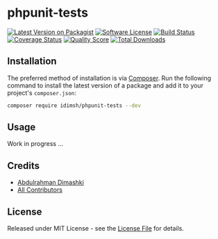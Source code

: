 # phpunit-tests

[![Latest Version on Packagist][ico-version]][link-packagist]
[![Software License][ico-license]](LICENSE.md)
[![Build Status][ico-travis]][link-travis]
[![Coverage Status][ico-scrutinizer]][link-scrutinizer]
[![Quality Score][ico-code-quality]][link-code-quality]
[![Total Downloads][ico-downloads]][link-downloads]

## Installation

The preferred method of installation is via [Composer](http://getcomposer.org/). Run the following command to install the latest version of a package and add it to your project's `composer.json`:

```bash
composer require idimsh/phpunit-tests --dev
```

## Usage
Work in progress ...  

## Credits

- [Abdulrahman Dimashki][link-author]
- [All Contributors][link-contributors]

## License

Released under MIT License - see the [License File](LICENSE) for details.


[ico-version]: https://img.shields.io/packagist/v/idimsh/phpunit-tests.svg?style=flat-square
[ico-license]: https://img.shields.io/badge/license-MIT-brightgreen.svg?style=flat-square
[ico-travis]: https://img.shields.io/travis/idimsh/phpunit-tests/master.svg?style=flat-square
[ico-scrutinizer]: https://img.shields.io/scrutinizer/coverage/g/idimsh/phpunit-tests.svg?style=flat-square
[ico-code-quality]: https://img.shields.io/scrutinizer/g/idimsh/phpunit-tests.svg?style=flat-square
[ico-downloads]: https://img.shields.io/packagist/dt/idimsh/phpunit-tests.svg?style=flat-square

[link-packagist]: https://packagist.org/packages/idimsh/phpunit-tests
[link-travis]: https://travis-ci.org/idimsh/phpunit-tests
[link-scrutinizer]: https://scrutinizer-ci.com/g/idimsh/phpunit-tests/code-structure
[link-code-quality]: https://scrutinizer-ci.com/g/idimsh/phpunit-tests
[link-downloads]: https://packagist.org/packages/idimsh/phpunit-tests
[link-author]: https://github.com/idimsh
[link-contributors]: ../../contributors
